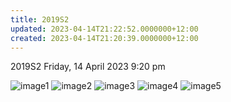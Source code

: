 ```yaml
---
title: 2019S2
updated: 2023-04-14T21:22:52.0000000+12:00
created: 2023-04-14T21:20:39.0000000+12:00
---
```


2019S2
Friday, 14 April 2023
9:20 pm

![image1](../../../../resources/7a5eb6bd2e4f4bfbb690eb213ef89b2d.png)
![image2](../../../../resources/00c64c3876604c6ebd61efc2661ce339.png)
![image3](../../../../resources/3ad042ade2a14a70b1dcd11d281bcdc2.png)
![image4](../../../../resources/0658f07c2ca0443582b583e4d76c25f6.png)
![image5](../../../../resources/3c6adad745314ce89716c2273bb0cd92.png)
